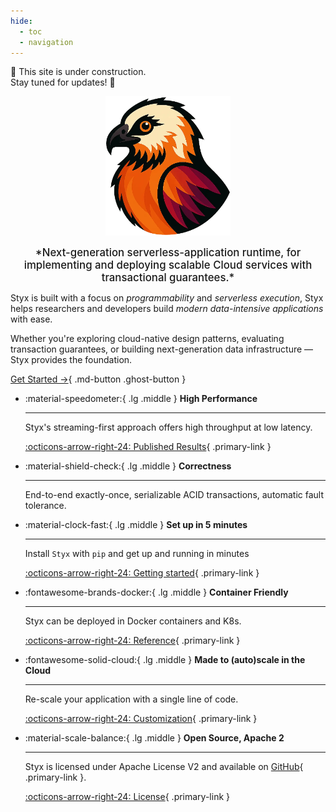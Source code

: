 ```yaml
---
hide:
  - toc
  - navigation
---
```


<div class="under-construction">
  🚧 This site is under construction.<br>Stay tuned for updates! 🚧
</div>
<p align="center">
  <a href="">
    <img src="/assets/styx-logo.webp" alt="Styx Logo" width="200" />
  </a>
</p>

<div style="text-align: center; font-size: 120%; font-weight: 500; font-color: blue" markdown>
*Next-generation serverless-application runtime, for implementing and deploying scalable Cloud services with transactional guarantees.*
</div>

Styx is built with a focus on *programmability* and *serverless execution*, Styx helps researchers and developers build *modern data-intensive applications* with ease.

Whether you're exploring cloud-native design patterns, evaluating transaction guarantees, or building next-generation data infrastructure — Styx provides the foundation.

[Get Started →](styx-docs/quickstart.md){ .md-button .ghost-button }

<div class="grid cards" markdown>

- :material-speedometer:{ .lg .middle } __High Performance__

    ---

    Styx's streaming-first approach offers high throughput at low latency.

    [:octicons-arrow-right-24: Published Results](/assets/publications/styx.pdf#page=19){ .primary-link }

- :material-shield-check:{ .lg .middle } __Correctness__

    ---

    End-to-end exactly-once, serializable ACID transactions, automatic fault tolerance.

- :material-clock-fast:{ .lg .middle } __Set up in 5 minutes__

    ---

    Install `Styx` with `pip` and get up
    and running in minutes

    [:octicons-arrow-right-24: Getting started](styx-docs/quickstart.md){ .primary-link }

- :fontawesome-brands-docker:{ .lg .middle } __Container Friendly__

    ---

    Styx can be deployed in Docker containers and K8s.

    [:octicons-arrow-right-24: Reference](https://github.com/delftdata/styx/blob/main/docker-compose.yml){ .primary-link }

- :fontawesome-solid-cloud:{ .lg .middle } __Made to (auto)scale in the Cloud__

    ---

    Re-scale your application with a single line of code.

    [:octicons-arrow-right-24: Customization](styx-docs/rescale.md){ .primary-link }

- :material-scale-balance:{ .lg .middle } __Open Source, Apache 2__

    ---

    Styx is licensed under Apache License V2 and available on [GitHub](https://github.com/delftdata/styx){ .primary-link }.

    [:octicons-arrow-right-24: License](https://github.com/delftdata/styx/blob/main/LICENSE){ .primary-link }

</div>